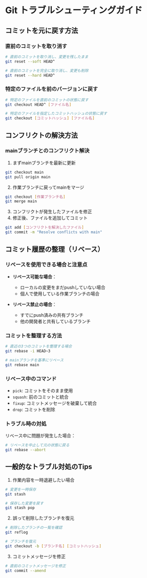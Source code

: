 # Git トラブルシューティングガイド

## コミットを元に戻す方法

### 直前のコミットを取り消す
```bash
# 直前のコミットを取り消し、変更を残したまま
git reset --soft HEAD^

# 直前のコミットを完全に取り消し、変更も削除
git reset --hard HEAD^
```

### 特定のファイルを前のバージョンに戻す
```bash
# 特定のファイルを直前のコミットの状態に戻す
git checkout HEAD^ [ファイル名]

# 特定のファイルを指定したコミットハッシュの状態に戻す
git checkout [コミットハッシュ] [ファイル名]
```

## コンフリクトの解決方法

### mainブランチとのコンフリクト解決
1. まずmainブランチを最新に更新
```bash
git checkout main
git pull origin main
```

2. 作業ブランチに戻ってmainをマージ
```bash
git checkout [作業ブランチ名]
git merge main
```

3. コンフリクトが発生したファイルを修正
4. 修正後、ファイルを追加してコミット
```bash
git add [コンフリクトを解決したファイル]
git commit -m "Resolve conflicts with main"
```

## コミット履歴の整理（リベース）

### リベースを使用できる場合と注意点
- **リベース可能な場合**：
  - ローカルの変更をまだpushしていない場合
  - 個人で使用している作業ブランチの場合
  
- **リベース禁止の場合**：
  - すでにpush済みの共有ブランチ
  - 他の開発者と共有しているブランチ

### コミットを整理する方法
```bash
# 直近の3つのコミットを整理する場合
git rebase -i HEAD~3

# mainブランチを基準にリベース
git rebase main
```

### リベース中のコマンド
- `pick`: コミットをそのまま使用
- `squash`: 前のコミットと統合
- `fixup`: コミットメッセージを破棄して統合
- `drop`: コミットを削除

### トラブル時の対処
リベース中に問題が発生した場合：
```bash
# リベースを中止して元の状態に戻る
git rebase --abort
```

## 一般的なトラブル対処のTips

1. 作業内容を一時退避したい場合
```bash
# 変更を一時保存
git stash

# 保存した変更を戻す
git stash pop
```

2. 誤って削除したブランチを復元
```bash
# 削除したブランチの一覧を確認
git reflog

# ブランチを復元
git checkout -b [ブランチ名] [コミットハッシュ]
```

3. コミットメッセージを修正
```bash
# 直前のコミットメッセージを修正
git commit --amend
```
